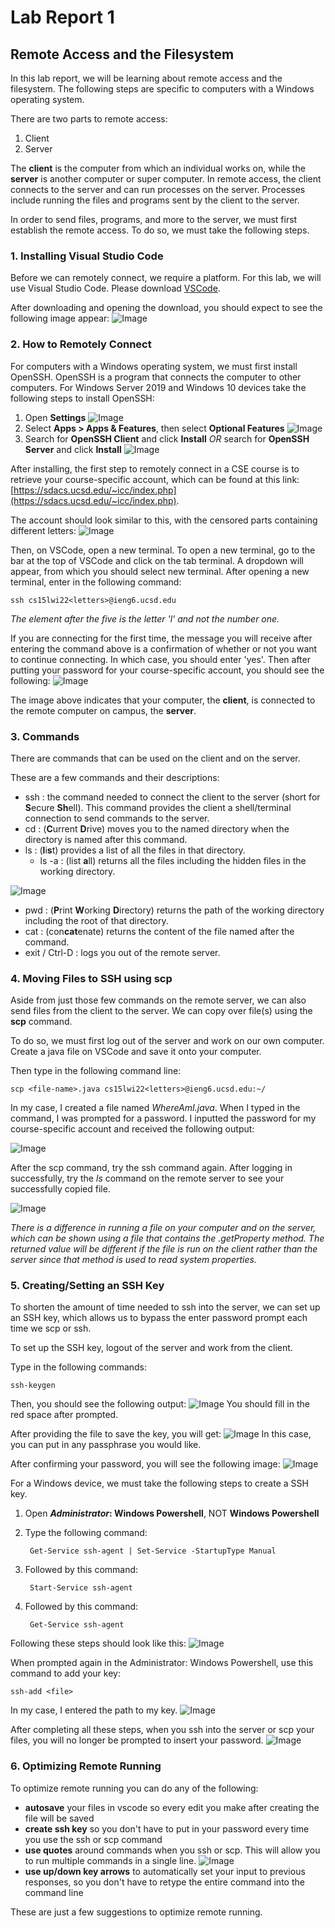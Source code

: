 # Lab Report 1
## Remote Access and the Filesystem
In this lab report, we will be learning about remote access and the filesystem. The following steps are specific to computers with a Windows operating system.

There are two parts to remote access:

1. Client
2. Server


The **client** is the computer from which an individual works on, while the **server** is another computer or super computer. In remote access, the client connects to the server and can run processes on the server. Processes include running the files and programs sent by the client to the server.

In order to send files, programs, and more to the server, we must first establish the remote access. To do so, we must take the following steps.

### 1. Installing Visual Studio Code
Before we can remotely connect, we require a platform. For this lab, we will use Visual Studio Code. Please download [VSCode](https://code.visualstudio.com/).

After downloading and opening the download, you should expect to see the following image appear:
![Image](vscode.PNG)

### 2. How to Remotely Connect
For computers with a Windows operating system, we must first install OpenSSH. OpenSSH is a program that connects the computer to other computers.
For Windows Server 2019 and Windows 10 devices take the following steps to install OpenSSH:

1. Open **Settings**
![Image](OpenSSH1.PNG)
2. Select **Apps > Apps & Features**, then select **Optional Features**
![Image](OpenSSH2.PNG)
3. Search for **OpenSSH Client** and click **Install** *OR* search for **OpenSSH Server** and click **Install**
![Image](OpenSSH3.PNG)

After installing, the first step to remotely connect in a CSE course is to retrieve your course-specific account, which can be found at this link: [https://sdacs.ucsd.edu/~icc/index.php](https://sdacs.ucsd.edu/~icc/index.php).

The account should look similar to this, with the censored parts containing different letters:
![Image](account.PNG)

Then, on VSCode, open a new terminal. To open a new terminal, go to the bar at the top of VSCode and click on the tab terminal. A dropdown will appear, from which you should select new terminal. After opening a new terminal, enter in the following command:

    ssh cs15lwi22<letters>@ieng6.ucsd.edu

*The element after the five is the letter 'l' and not the number one.*

If you are connecting for the first time, the message you will receive after entering the command above is a confirmation of whether or not you want to continue connecting. In which case, you should enter 'yes'. Then after putting your password for your course-specific account, you should see the following:
![Image](confirmation.PNG)

The image above indicates that your computer, the **client**, is connected to the remote computer on campus, the **server**.

### 3. Commands
There are commands that can be used on the client and on the server.

These are a few commands and their descriptions:

* ssh : the command needed to connect the client to the server (short for **S**ecure **Sh**ell). This command provides the client a shell/terminal connection to send commands to the server.
* cd : (**C**urrent **D**rive) moves you to the named directory when the directory is named after this command.
* ls : (**l**i**s**t) provides a list of all the files in that directory.
    * ls -a : (list **a**ll) returns all the files  including the hidden files in the working directory.

![Image](command.PNG)
* pwd : (**P**rint **W**orking **D**irectory) returns the path of the working directory including the root of that directory.
* cat : (con**cat**enate) returns the content of the file named after the command.
* exit / Ctrl-D : logs you out of the remote server.

### 4. Moving Files to SSH using scp
Aside from just those few commands on the remote server, we can also send files from the client to the server. We can copy over file(s) using the **scp** command.

To do so, we must first log out of the server and work on our own computer. Create a java file on VSCode and save it onto your computer.

Then type in the following command line:

    scp <file-name>.java cs15lwi22<letters>@ieng6.ucsd.edu:~/

In my case, I created a file named *WhereAmI.java*. When I typed in the command, I was prompted for a password. I inputted the password for my course-specific account and received the following output:

![Image](scp1.PNG)

After the scp command, try the ssh command again. After logging in successfully, try the *ls* command on the remote server to see your successfully copied file.

![Image](sshAfterscp.PNG)

*There is a difference in running a file on your computer and on the server, which can be shown using a file that contains the .getProperty method. The returned value will be different if the file is run on the client rather than the server since that method is used to read system properties.*
### 5. Creating/Setting an SSH Key
To shorten the amount of time needed to ssh into the server, we can set up an SSH key, which allows us to bypass the enter password prompt each time we scp or ssh.

To set up the SSH key, logout of the server and work from the client.

Type in the following commands:
    
    ssh-keygen

Then, you should see the following output:
![Image](SSHkey1.PNG)
You should fill in the red space after prompted.

After providing the file to save the key, you will get:
![Image](SSHkey2.PNG)
In this case, you can put in any passphrase you would like.

After confirming your password, you will see the following image:
![Image](SSHkey3.PNG)

For a Windows device, we must take the following steps to create a SSH key.

1. Open **_Administrator_: Windows Powershell**, NOT **Windows Powershell**
2. Type the following command:

        Get-Service ssh-agent | Set-Service -StartupType Manual
3. Followed by this command:
       
        Start-Service ssh-agent
4. Followed by this command:

        Get-Service ssh-agent

Following these steps should look like this:
![Image](windowsSSH.PNG)

When prompted again in the Administrator: Windows Powershell, use this command to add your key:

    ssh-add <file>

In my case, I entered the path to my key.
![Image](windowsKey.PNG)

After completing all these steps, when you ssh into the server or scp your files, you will no longer be prompted to insert your password.
![Image](SSHkeyF.PNG)

### 6. Optimizing Remote Running
To optimize remote running you can do any of the following:

*  **autosave** your files in vscode so every edit you make after creating the file will be saved
* **create ssh key** so you don't have to put in your password every time you use the ssh or scp command
* **use quotes** around commands when you ssh or scp. This will allow you to run multiple commands in a single line.
![Image](optimize.PNG)
* **use up/down key arrows** to automatically set your input to previous responses, so you don't have to retype the entire command into the command line

These are just a few suggestions to optimize remote running.